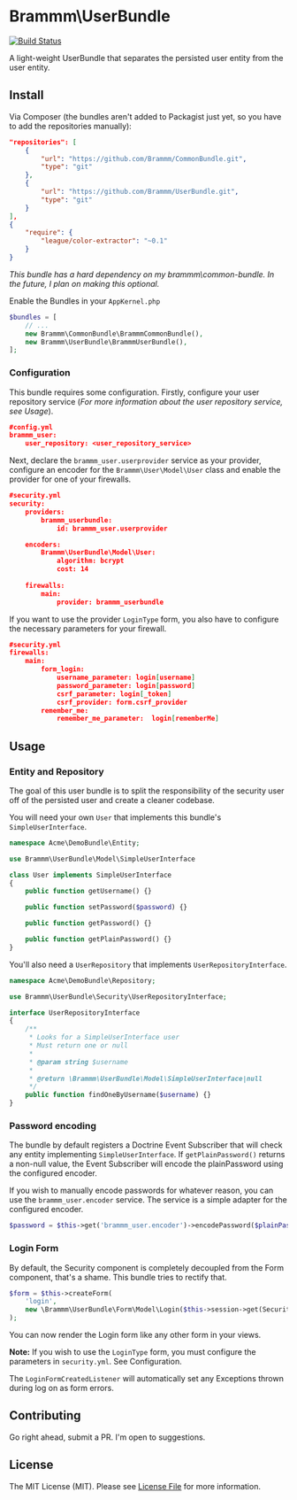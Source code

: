 Brammm\UserBundle
=================

[![Build Status](https://travis-ci.org/Brammm/UserBundle.png?branch=master)](https://travis-ci.org/Brammm/UserBundle)

A light-weight UserBundle that separates the persisted user entity from the user entity. 

## Install

Via Composer (the bundles aren't added to Packagist just yet, so you have to add the repositories manually):

```json
"repositories": [
    {
        "url": "https://github.com/Brammm/CommonBundle.git",
        "type": "git"
    },
    {
        "url": "https://github.com/Brammm/UserBundle.git",
        "type": "git"
    }
],
{
    "require": {
        "league/color-extractor": "~0.1"
    }
}
```

*This bundle has a hard dependency on my brammm\common-bundle. In the future, I plan on making this optional.*

Enable the Bundles in your `AppKernel.php`

```php
$bundles = [
    // ...
    new Brammm\CommonBundle\BrammmCommonBundle(),
    new Brammm\UserBundle\BrammmUserBundle(),
];
```

### Configuration

This bundle requires some configuration. Firstly, configure your user repository service (*For more information about the user repository service, see Usage*).
```json 
#config.yml
brammm_user:
    user_repository: <user_repository_service>
```

Next, declare the `brammm_user.userprovider` service as your provider, configure an encoder for the `Brammm\User\Model\User` class and enable the provider for one of your firewalls.

```json
#security.yml
security:
    providers:
        brammm_userbundle:
            id: brammm_user.userprovider

    encoders:
        Brammm\UserBundle\Model\User:
            algorithm: bcrypt
            cost: 14
            
    firewalls:
        main:
            provider: brammm_userbundle
```

If you want to use the provider `LoginType` form, you also have to configure the necessary parameters for your firewall.

```json 
#security.yml
firewalls:
    main:
        form_login:
            username_parameter: login[username]
            password_parameter: login[password]
            csrf_parameter: login[_token]
            csrf_provider: form.csrf_provider
        remember_me:
            remember_me_parameter:  login[rememberMe]
```

## Usage

### Entity and Repository

The goal of this user bundle is to split the responsibility of the security user off of the persisted user and create a cleaner codebase.

You will need your own `User` that implements this bundle's `SimpleUserInterface`. 

```php
namespace Acme\DemoBundle\Entity;

use Brammm\UserBundle\Model\SimpleUserInterface

class User implements SimpleUserInterface
{
    public function getUsername() {}

    public function setPassword($password) {}

    public function getPassword() {}

    public function getPlainPassword() {}
} 
```

You'll also need a `UserRepository` that implements `UserRepositoryInterface`.

```php
namespace Acme\DemoBundle\Repository;

use Brammm\UserBundle\Security\UserRepositoryInterface;

interface UserRepositoryInterface
{
    /**
     * Looks for a SimpleUserInterface user
     * Must return one or null
     *
     * @param string $username
     *
     * @return \Brammm\UserBundle\Model\SimpleUserInterface|null
     */
    public function findOneByUsername($username) {}
}
```

### Password encoding

The bundle by default registers a Doctrine Event Subscriber that will check any entity implementing `SimpleUserInterface`. If `getPlainPassword()` returns a non-null value, the Event Subscriber will encode the plainPassword using the configured encoder.

If you wish to manually encode passwords for whatever reason, you can use the `brammm_user.encoder` service. The service is a simple adapter for the configured encoder. 

```php
$password = $this->get('brammm_user.encoder')->encodePassword($plainPassword, $salt);
```

### Login Form

By default, the Security component is completely decoupled from the Form component, that's a shame. This bundle tries to rectify that. 

```php
$form = $this->createForm(
    'login', 
    new \Brammm\UserBundle\Form\Model\Login($this->session->get(SecurityContext::LAST_USERNAME))
);
```

You can now render the Login form like any other form in your views. 

**Note:** If you wish to use the `LoginType` form, you must configure the parameters in `security.yml`. See Configuration.

The `LoginFormCreatedListener` will automatically set any Exceptions thrown during log on as form errors. 

## Contributing

Go right ahead, submit a PR. I'm open to suggestions.

## License

The MIT License (MIT). Please see [License File](https://github.com/brammm/user-bundle/blob/master/Resources/meta/LICENSE) for more information.